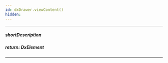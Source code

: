 ```yaml
---
id: dxDrawer.viewContent()
hidden: 
---
```

---
##### shortDescription

##### return: DxElement

---
